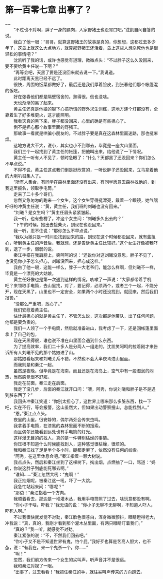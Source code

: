 # 第一百零七章 出事了？

~~
            <br>　　“不过也不对啊，胖子一身的膘肉，人家野猪王也没胃口吧。”沈凯自问自答的说。<br>　　我白了他一眼：“哥哥，就算这野猪王的故事是真的，你想想，这都过去多少年了，这岛上就这么大点地方，就算那野猪王还活着，岛上这些人想杀死他也是很轻松的事情吧？”<br>　　沈凯听了我的话，或许也感觉有道理，微微点头：“不过胖子这么久没回来，要不要给黄主任说一下啊？”<br>　　“再等会吧，天黑了要是还没回来就去说一下。”我说道。<br>　　此时距离天黑已经不远了。<br>　　很快，周围的饭菜都做好了，最后还是我们厚着脸皮，到张春他们那个帐篷混的饭吃。<br>　　好在张春他们都是隔壁宿舍的，熟得很，倒也没啥。<br>　　天也渐渐的黑了起来。<br>　　黄主任还真是他娘的狠下心搞所谓的野外求生训练，这地方连个灯都没有，全靠着生了好多堆更火，这才能照明。<br>　　我看天真的黑下来，胖子都没回来，心里的确是有些担心了。<br>　　倒不是担心那个故事里面的野猪王。<br>　　那故事一看就是哄骗小朋友的，不过胖子要是真在这森林里面迷路，那也挺麻烦。<br>　　这地方说大不大，说小，其实也小不到哪去，毕竟是一座大山里面。<br>　　我们三个一起找到了黄主任的帐篷，把他叫出来，给他说了一下情况。<br>　　黄主任一听有人不见了，顿时急眼了：“什么？天都黑了还没回来？你们怎么不早点说。”<br>　　不得不说，黄主任这点我们倒是挺欣赏的，一听说胖子还没回来，立马拿着他的大喇叭召集人了。<br>　　“所有人集合，有同学在森林里面还没有出来，有同学愿意去森林找他的，到我这里报名，领取手电筒。”<br>　　走来了二十多个哥们。<br>　　忽然又急匆匆的跑来一个女生，这个女生穿得挺漂亮，戴着一个眼镜，她气喘吁吁的冲黄主任说：“黄，黄主任，我们班的刘曦也没有回来。”<br>　　“刘曦？是女生吗？”黄主任眉头紧紧皱起。<br>　　我一听，也有些楞了，冲这个女生问：“刘曦多久出去的？”<br>　　“下午的时候，她出去捡柴火，到现在也没回来。”<br>　　我一听，忍不住说：“那你怎么不早点说。”<br>　　“我以为她只是一时间没找到回来的路，到现在这个时候都没回来，就有些担心，听到黄主任的声音后，我就想，还是告诉黄主任比较好。”这个女生好像被我吓到，退了一步，弱弱的说。<br>　　秦江手搭在我肩膀上，笑呵呵的说：“还说你对这刘曦没意思，胖子不见了，也没见你小子怎么担心，刘曦没回来，担心成这样。”<br>　　我白了他一眼，这能一样么，胖子一大老爷们，能怎么样啊，但刘曦不一样，毕竟是一个漂亮的大姑娘。<br>　　黄主任好像也是第一次遇到这样的情况，咳嗽了一声说：“大家都带着手机吧？来领取手电筒，去山里找，对了，要记得，必须两个，或者三个一起，不能分开，现在天黑了，山里也不一定安全，如果两个小时还没找到，就回来，然后我们报警。”<br>　　“没那么严重吧，放心了。”<br>　　我们安慰着黄主任。<br>　　估计最担心的就是黄主任了，不管怎么说，这次都是他带队，出了任何问题，他都是要负责的。<br>　　我们一人领了一个手电筒，然后就准备进山，我考虑了一下，还是回帐篷里面拿上了自己的包。<br>　　现在天黑得很，谁也说不准在山里面会遇到什么东西。<br>　　为了提高效率，我们二十多人是分两人一组走的，沈凯笑呵呵的拉着刚才来告诉所有人刘曦不见的那个姑娘进了山。<br>　　那姑娘看起来和刘曦关系不错，不然也不会大半夜肯进山里面。<br>　　而我则是和秦江一起。<br>　　虽然是夜晚，但毕竟是在海南，而且还是在海岛上，空气中有一股湿润的闷热，当然感觉很不舒服。<br>　　我走在前面，秦江走在后面。<br>　　我走了没几步，后面的秦江就开口问：“喂，阿秀，你说刘曦和胖子是不是遇到脏东西了？”<br>　　我回头冲秦江笑道：“你别太担心了，这世界上哪来那么多脏东西，找一下吧，实在不行，等会报警，这山虽然大，但如果出动警察搜山，总能找到人。”<br>　　“恩。”秦江点点头。<br>　　夜里的山里，很安静的，偶尔两旁会传来虫鸣。<br>　　我拿着手电筒，在漆黑的森林里面不断的搜索。<br>　　而且偶尔还能看到远处也有手电筒的灯光。<br>　　这样漫无目的的找人，真的是一件特别枯燥的事情。<br>　　你压根不知道什么时候能找到人，这种感觉很枯燥，很烦的。<br>　　我和秦江找了足足半个多小时，腿都走麻了，依然没有任何的线索。<br>　　“阿秀，在这里休息会吧。”秦江指着一颗大树说。<br>　　我点点头，然后和秦江坐到了这棵树下，掏出烟，点燃抽了一口，骂道：“妈的，你说这胖子到底能死哪去啊。”<br>　　“谁知……”秦江忽然大吼：“鬼啊！”<br>　　我正抽烟呢，被秦江这一吼，吓了一大跳。<br>　　我急忙站起来问：“哪呢？”<br>　　“那边！”秦江指着一个方向。<br>　　我顺着看去，那边是一堆灌木丛，我用手电筒照了过去，啥玩意都没有啊。<br>　　“你小子干啥，吓我？”我无语的说：“你小子无聊不无聊啊，不知道人吓人，吓死人啊。”<br>　　不过我很快就发觉不对劲，秦江脸色很苍白，浑身微微颤抖，眼睛瞪得老大，冲我说：“真，真的，我刚才看到那个灌木丛里面，有两只眼睛盯着我们。”<br>　　“真的？”我一听，就感觉不对劲。<br>　　秦江紧张的说：“不，不然我们回去吧。”<br>　　“你小子又不是不知道世界有鬼，怕个屁。”我好歹也算是艺高人胆大，也不怂，说：“有我在，来一个鬼杀一个，你……”<br>　　“啊！”<br>　　忽然，我们前方传来一个女生的尖叫声，听声音并不是很远。<br>　　我和秦江对视了一眼。<br>　　“出事了，过去看看！”我抓住秦江的手，就往尖叫声传来的方向跑去。<br>
	